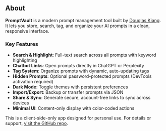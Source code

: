 ## About

**PromptVault** is a modern prompt management tool built by [Douglas Kiang](https://www.linkedin.com/in/douglas-kiang/). It lets you store, search, tag, and organize your AI prompts in a clean, responsive interface.

### Key Features

- **Search & Highlight**: Full-text search across all prompts with keyword highlighting  
- **Chatbot Links**: Open prompts directly in ChatGPT or Perplexity  
- **Tag System**: Organize prompts with dynamic, auto-updating tags  
- **Hidden Prompts**: Optional password-protected prompts (DevTools activation required)  
- **Dark Mode**: Toggle themes with persistent preferences  
- **Import/Export**: Backup or transfer prompts via JSON  
- **Share & Sync**: Generate secure, account-free links to sync across devices  
- **Minimal UI**: Content-only display with color-coded actions

This is a client-side-only app designed for personal use. For details or support, [visit the GitHub repo](https://github.com/dkiang/PromptVault).
